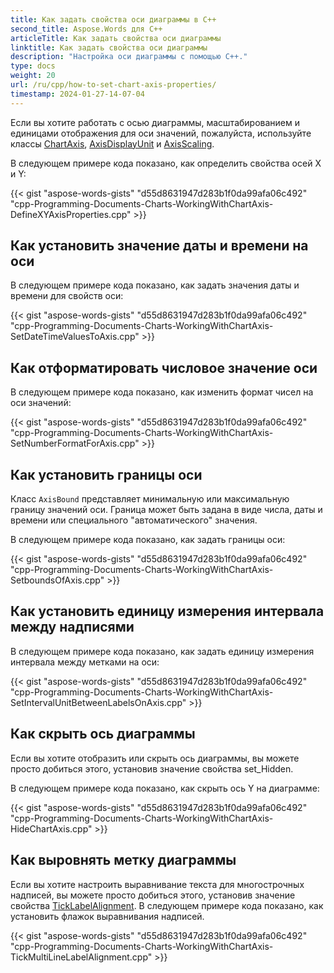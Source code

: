 ```yaml
---
title: Как задать свойства оси диаграммы в C++
second_title: Aspose.Words для C++
articleTitle: Как задать свойства оси диаграммы
linktitle: Как задать свойства оси диаграммы
description: "Настройка оси диаграммы с помощью C++."
type: docs
weight: 20
url: /ru/cpp/how-to-set-chart-axis-properties/
timestamp: 2024-01-27-14-07-04
---
```


Если вы хотите работать с осью диаграммы, масштабированием и единицами отображения для оси значений, пожалуйста, используйте классы [ChartAxis](https://reference.aspose.com/words/cpp/class/aspose.words.drawing.charts.chart_axis), [AxisDisplayUnit](https://reference.aspose.com/words/cpp/class/aspose.words.drawing.charts.axis_display_unit) и [AxisScaling](https://reference.aspose.com/words/cpp/class/aspose.words.drawing.charts.axis_scaling).

В следующем примере кода показано, как определить свойства осей X и Y:

{{< gist "aspose-words-gists" "d55d8631947d283b1f0da99afa06c492" "cpp-Programming-Documents-Charts-WorkingWithChartAxis-DefineXYAxisProperties.cpp" >}}

## Как установить значение даты и времени на оси

В следующем примере кода показано, как задать значения даты и времени для свойств оси:

{{< gist "aspose-words-gists" "d55d8631947d283b1f0da99afa06c492" "cpp-Programming-Documents-Charts-WorkingWithChartAxis-SetDateTimeValuesToAxis.cpp" >}}

## Как отформатировать числовое значение оси

В следующем примере кода показано, как изменить формат чисел на оси значений:

{{< gist "aspose-words-gists" "d55d8631947d283b1f0da99afa06c492" "cpp-Programming-Documents-Charts-WorkingWithChartAxis-SetNumberFormatForAxis.cpp" >}}

## Как установить границы оси

Класс `AxisBound` представляет минимальную или максимальную границу значений оси. Граница может быть задана в виде числа, даты и времени или специального "автоматического" значения.

В следующем примере кода показано, как задать границы оси:

{{< gist "aspose-words-gists" "d55d8631947d283b1f0da99afa06c492" "cpp-Programming-Documents-Charts-WorkingWithChartAxis-SetboundsOfAxis.cpp" >}}

## Как установить единицу измерения интервала между надписями

В следующем примере кода показано, как задать единицу измерения интервала между метками на оси:

{{< gist "aspose-words-gists" "d55d8631947d283b1f0da99afa06c492" "cpp-Programming-Documents-Charts-WorkingWithChartAxis-SetIntervalUnitBetweenLabelsOnAxis.cpp" >}}

## Как скрыть ось диаграммы

Если вы хотите отобразить или скрыть ось диаграммы, вы можете просто добиться этого, установив значение свойства set_Hidden.

В следующем примере кода показано, как скрыть ось Y на диаграмме:

{{< gist "aspose-words-gists" "d55d8631947d283b1f0da99afa06c492" "cpp-Programming-Documents-Charts-WorkingWithChartAxis-HideChartAxis.cpp" >}}

## Как выровнять метку диаграммы

Если вы хотите настроить выравнивание текста для многострочных надписей, вы можете просто добиться этого, установив значение свойства [TickLabelAlignment](https://reference.aspose.com/words/cpp/aspose.words.drawing.charts/chartaxis/get_ticklabelalignment/). В следующем примере кода показано, как установить флажок выравнивания надписей.

{{< gist "aspose-words-gists" "d55d8631947d283b1f0da99afa06c492" "cpp-Programming-Documents-Charts-WorkingWithChartAxis-TickMultiLineLabelAlignment.cpp" >}}
